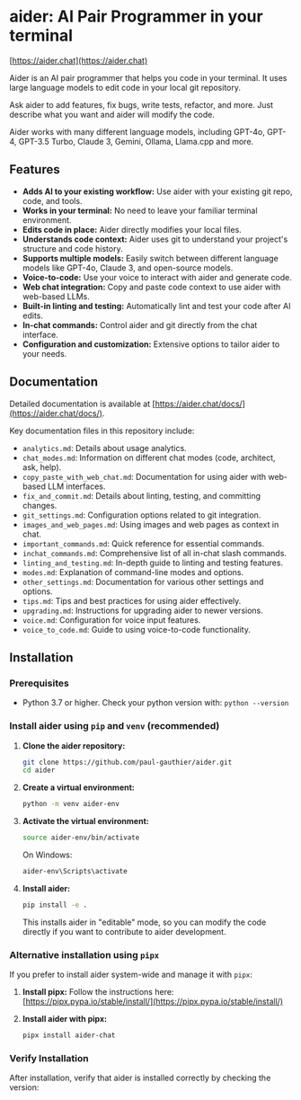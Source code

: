 # aider: AI Pair Programmer in your terminal

[https://aider.chat](https://aider.chat)

Aider is an AI pair programmer that helps you code in your terminal. It uses large language models to edit code in your local git repository.

Ask aider to add features, fix bugs, write tests, refactor, and more.  Just describe what you want and aider will modify the code.

Aider works with many different language models, including GPT-4o, GPT-4, GPT-3.5 Turbo, Claude 3, Gemini, Ollama, Llama.cpp and more.

## Features

*   **Adds AI to your existing workflow:**  Use aider with your existing git repo, code, and tools.
*   **Works in your terminal:** No need to leave your familiar terminal environment.
*   **Edits code in place:** Aider directly modifies your local files.
*   **Understands code context:** Aider uses git to understand your project's structure and code history.
*   **Supports multiple models:**  Easily switch between different language models like GPT-4o, Claude 3, and open-source models.
*   **Voice-to-code:**  Use your voice to interact with aider and generate code.
*   **Web chat integration:**  Copy and paste code context to use aider with web-based LLMs.
*   **Built-in linting and testing:** Automatically lint and test your code after AI edits.
*   **In-chat commands:**  Control aider and git directly from the chat interface.
*   **Configuration and customization:**  Extensive options to tailor aider to your needs.

## Documentation

Detailed documentation is available at [https://aider.chat/docs/](https://aider.chat/docs/).

Key documentation files in this repository include:

*   `analytics.md`:  Details about usage analytics.
*   `chat_modes.md`:  Information on different chat modes (code, architect, ask, help).
*   `copy_paste_with_web_chat.md`:  Documentation for using aider with web-based LLM interfaces.
*   `fix_and_commit.md`:  Details about linting, testing, and committing changes.
*   `git_settings.md`:  Configuration options related to git integration.
*   `images_and_web_pages.md`:  Using images and web pages as context in chat.
*   `important_commands.md`:  Quick reference for essential commands.
*   `inchat_commands.md`:  Comprehensive list of all in-chat slash commands.
*   `linting_and_testing.md`:  In-depth guide to linting and testing features.
*   `modes.md`:  Explanation of command-line modes and options.
*   `other_settings.md`:  Documentation for various other settings and options.
*   `tips.md`:  Tips and best practices for using aider effectively.
*   `upgrading.md`:  Instructions for upgrading aider to newer versions.
*   `voice.md`:  Configuration for voice input features.
*   `voice_to_code.md`:  Guide to using voice-to-code functionality.

## Installation

### Prerequisites

*   Python 3.7 or higher.  Check your python version with: `python --version`

### Install aider using `pip` and `venv` (recommended)

1.  **Clone the aider repository:**
    ```bash
    git clone https://github.com/paul-gauthier/aider.git
    cd aider
    ```

2.  **Create a virtual environment:**
    ```bash
    python -m venv aider-env
    ```

3.  **Activate the virtual environment:**
    ```bash
    source aider-env/bin/activate
    ```
    On Windows:
    ```bash
    aider-env\Scripts\activate
    ```

4.  **Install aider:**
    ```bash
    pip install -e .
    ```
    This installs aider in "editable" mode, so you can modify the code directly if you want to contribute to aider development.

### Alternative installation using `pipx`

If you prefer to install aider system-wide and manage it with `pipx`:

1.  **Install pipx:** Follow the instructions here: [https://pipx.pypa.io/stable/install/](https://pipx.pypa.io/stable/install/)

2.  **Install aider with pipx:**
    ```bash
    pipx install aider-chat
    ```

### Verify Installation

After installation, verify that aider is installed correctly by checking the version:


